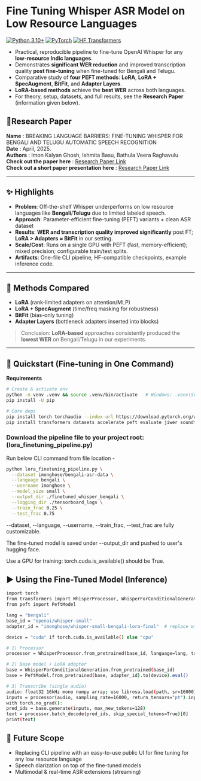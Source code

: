 # Fine Tuning Whisper ASR Model on Low Resource Languages

[![Python 3.10+](https://img.shields.io/badge/Python-3.10+-blue.svg)]()
[![PyTorch](https://img.shields.io/badge/PyTorch-2.x-red.svg)]()
[![HF Transformers](https://img.shields.io/badge/HuggingFace-Transformers-yellow.svg)]()

- Practical, reproducible pipeline to fine-tune OpenAI Whisper for any **low-resource Indic languages**.
- Demonstrates **significant WER reduction** and improved transcription quality **post fine-tuning** when fine-tuned for Bengali and Telugu.
- Comparative study of **four PEFT methods**: **LoRA**, **LoRA + SpecAugment**, **BitFit**, and **Adapter Layers**.
- **LoRA-based methods** achieve the **best WER** across both languages.
- For theory, setup, datasets, and full results, see the **Research Paper** (information given below).

## 📄Research Paper<br>
**Name** : BREAKING LANGUAGE BARRIERS: FINE-TUNING WHISPER FOR BENGALI AND TELUGU AUTOMATIC SPEECH RECOGNITION<br>
**Date** : April, 2025.<br>
**Authors** : Imon Kalyan Ghosh, Ishmita Basu, Bathula Veera Raghavulu<br>
**Check out the paper here** : [Research Paper Link](paper/Research_Paper.pdf)<br>
**Check out a short paper presentation here** : [Research Paper Link](paper/Paper_Presentation.pdf)

---

## ✨ Highlights
- **Problem**: Off-the-shelf Whisper underperforms on low resource languages like **Bengali**/**Telugu** due to limited labeled speech.
- **Approach**: Parameter-efficient fine-tuning (PEFT) variants + clean ASR dataset
- **Results**: **WER and transcription quality improved significantly** post FT; **LoRA > Adapters ≈ BitFit** in our setting.
- **Scale/Cost**: Runs on a single GPU with PEFT (fast, memory-efficient); mixed precision; configurable train/test splits.
- **Artifacts**: One-file CLI pipeline, HF-compatible checkpoints, example inference code.

---

## 🧠 Methods Compared
- **LoRA** (rank-limited adapters on attention/MLP)
- **LoRA + SpecAugment** (time/freq masking for robustness)
- **BitFit** (bias-only tuning)
- **Adapter Layers** (bottleneck adapters inserted into blocks)

> Conclusion: **LoRA-based** approaches consistently produced the **lowest WER** on Bengali/Telugu in our experiments.

---

## 🚀 Quickstart (Fine-tuning in One Command)
**Requirements**
```bash
# Create & activate env
python -m venv .venv && source .venv/bin/activate   # Windows: .venv\Scripts\activate
pip install -U pip

# Core deps
pip install torch torchaudio --index-url https://download.pytorch.org/whl/cu121   # pick CUDA/CPU as needed
pip install transformers datasets accelerate peft evaluate jiwer soundfile librosa tensorboard
```


### Download the pipeline file to your project root: (lora_finetuning_pipeline.py)

Run below CLI command from file location -

```bash
python lora_finetuning_pipeline.py \
  --dataset imonghose/bengali-asr-data \
  --language bengali \
  --username imonghose \
  --model_size small \
  --output_dir ./finetuned_whisper_bengali \
  --logging_dir ./tensorboard_logs \
  --train_frac 0.25 \
  --test_frac 0.75
```

--dataset, --language, --username, --train_frac, --test_frac are fully customizable.

The fine-tuned model is saved under --output_dir and pushed to user's hugging face.

Use a GPU for training: torch.cuda.is_available() should be True.


## ▶️ Using the Fine-Tuned Model (Inference)

```bash
import torch
from transformers import WhisperProcessor, WhisperForConditionalGeneration
from peft import PeftModel

lang = "bengali"
base_id = "openai/whisper-small"
adapter_id = "imonghose/whisper-small-bengali-lora-final"  # replace with your HF repo or local path

device = "cuda" if torch.cuda.is_available() else "cpu"

# 1) Processor
processor = WhisperProcessor.from_pretrained(base_id, language=lang, task="transcribe")

# 2) Base model + LoRA adapter
base = WhisperForConditionalGeneration.from_pretrained(base_id)
base = PeftModel.from_pretrained(base, adapter_id).to(device).eval()

# 3) Transcribe (single audio)
audio: float32 16kHz mono numpy array; use librosa.load(path, sr=16000)
inputs = processor(audio, sampling_rate=16000, return_tensors="pt").input_features.to(device)
with torch.no_grad():
pred_ids = base.generate(inputs, max_new_tokens=128)
text = processor.batch_decode(pred_ids, skip_special_tokens=True)[0]
print(text)
```

## 🔭 Future Scope
- Replacing CLI pipeline with an easy-to-use public UI for fine tuning for any low resource language
- Speech diarization on top of the fine-tuned models
- Multimodal & real-time ASR extensions (streaming)
